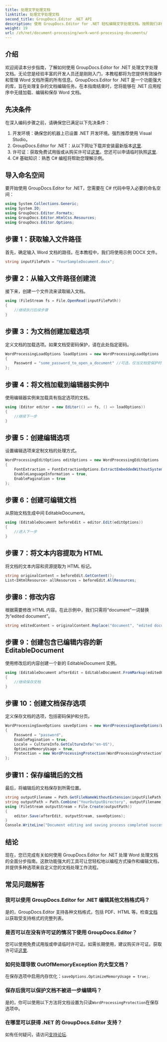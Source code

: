 ```yaml
---
title: 处理文字处理文档
linktitle: 处理文字处理文档
second_title: GroupDocs.Editor .NET API
description: 使用 GroupDocs.Editor for .NET 轻松编辑文字处理文档。按照我们详细的分步教程来提高您的文档管理技能。
weight: 19
url: /zh/net/document-processing/work-word-processing-documents/
---
```

## 介绍
欢迎阅读本分步指南，了解如何使用 GroupDocs.Editor for .NET 处理文字处理文档。无论您是经验丰富的开发人员还是刚刚入门，本教程都将为您提供有效操作和管理 Word 文档所需的所有信息。GroupDocs.Editor for .NET 是一个功能强大的库，旨在处理复杂的文档编辑任务。在本指南结束时，您将能够在 .NET 应用程序中无缝加载、编辑和保存 Word 文档。
## 先决条件
在深入编码步骤之前，请确保您已满足以下先决条件：
1. 开发环境：确保您的机器上已设置 .NET 开发环境。强烈推荐使用 Visual Studio。
2.  GroupDocs.Editor for .NET：从以下网址下载并安装最新版本[这里](https://releases.groupdocs.com/editor/net/).
3. 许可证：获取免费试用版或从购买许可证[这里](https://purchase.groupdocs.com/buy)。您还可以申请临时执照[这里](https://purchase.groupdocs.com/temporary-license/).
4. C# 基础知识：熟悉 C# 编程将帮助您理解示例。
## 导入命名空间
要开始使用 GroupDocs.Editor for .NET，您需要在 C# 代码中导入必要的命名空间：
```csharp
using System.Collections.Generic;
using System.IO;
using GroupDocs.Editor.Formats;
using GroupDocs.Editor.HtmlCss.Resources;
using GroupDocs.Editor.Options;
```
## 步骤 1：获取输入文件路径
首先，确定输入 Word 文档的路径。在本教程中，我们将使用示例 DOCX 文件。
```csharp
string inputFilePath = "YourSampleDocument.docx";
```
## 步骤 2：从输入文件路径创建流
接下来，创建一个文件流来读取输入文档。
```csharp
using (FileStream fs = File.OpenRead(inputFilePath))
{
    //继续执行后续步骤
}
```
## 步骤 3：为文档创建加载选项
定义文档的加载选项。如果文档受密码保护，请在此处指定密码。 
```csharp
WordProcessingLoadOptions loadOptions = new WordProcessingLoadOptions
{
    Password = "some_password_to_open_a_document" //可选，仅当文档受保护时
};
```
## 步骤 4：将文档加载到编辑器实例中
使用编辑器实例来加载具有指定选项的文档。
```csharp
using (Editor editor = new Editor(() => fs, () => loadOptions))
{
    //继续下一步
}
```
## 步骤 5：创建编辑选项
设置编辑选项来定制文档的处理方式。
```csharp
WordProcessingEditOptions editOptions = new WordProcessingEditOptions
{
    FontExtraction = FontExtractionOptions.ExtractEmbeddedWithoutSystem,
    EnableLanguageInformation = true,
    EnablePagination = true
};
```
## 步骤 6：创建可编辑文档
从原始文档生成中间 EditableDocument。
```csharp
using (EditableDocument beforeEdit = editor.Edit(editOptions))
{
    //进入下一步
}
```
## 步骤 7：将文本内容提取为 HTML
将文档的文本内容和资源提取为 HTML 标记。
```csharp
string originalContent = beforeEdit.GetContent();
List<IHtmlResource> allResources = beforeEdit.AllResources;
```
## 步骤8：修改内容
根据需要修改 HTML 内容。在此示例中，我们只需将“document”一词替换为“edited document”。
```csharp
string editedContent = originalContent.Replace("document", "edited document");
```
## 步骤 9：创建包含已编辑内容的新 EditableDocument
使用修改后的内容创建一个新的 EditableDocument 实例。
```csharp
using (EditableDocument afterEdit = EditableDocument.FromMarkup(editedContent, allResources))
{
    //继续保存文档
}
```
## 步骤 10：创建文档保存选项
定义保存文档的选项，包括密码保护和分页。
```csharp
WordProcessingSaveOptions saveOptions = new WordProcessingSaveOptions(WordProcessingFormats.Docm)
{
    Password = "password",
    EnablePagination = true,
    Locale = CultureInfo.GetCultureInfo("en-US"),
    OptimizeMemoryUsage = true,
    Protection = new WordProcessingProtection(WordProcessingProtectionType.ReadOnly, "write_password")
};
```
## 步骤11：保存编辑后的文档
最后，将编辑后的文档保存到所需位置。
```csharp
string outputFilename = Path.GetFileNameWithoutExtension(inputFilePath) + ".docm";
string outputPath = Path.Combine("YourOutputDirectory", outputFilename);
using (FileStream outputStream = File.Create(outputPath))
{
    editor.Save(afterEdit, outputStream, saveOptions);
}
Console.WriteLine("Document editing and saving process completed successfully.");
```
## 结论
现在，您已完成有关如何使用 GroupDocs.Editor for .NET 处理 Word 处理文档的全面分步指南。这款功能强大的工具可让您轻松地以编程方式操作和编辑文档，并提供多种选项来自定义您的文档处理工作流程。
## 常见问题解答
### 我可以使用 GroupDocs.Editor for .NET 编辑其他文档格式吗？
是的，GroupDocs.Editor 支持各种文档格式，包括 PDF、HTML 等。检查[文档](https://tutorials.groupdocs.com/editor/net/)以获取受支持格式的完整列表。
### 是否可以在没有许可证的情况下使用 GroupDocs.Editor？
您可以使用免费试用版或申请临时许可证。如需长期使用，建议购买许可证。获取许可证[这里](https://purchase.groupdocs.com/buy).
### 如何处理导致 OutOfMemoryException 的大型文档？
在保存选项中启用内存优化：`saveOptions.OptimizeMemoryUsage = true;`.
### 保存后我可以保护文档不被进一步编辑吗？
是的，你可以使用以下方法将文档设置为只读`WordProcessingProtection`在保存选项中。
### 在哪里可以获得 .NET 的 GroupDocs.Editor 支持？
如有任何疑问，请访问[支持论坛](https://forum.groupdocs.com/c/editor/20).